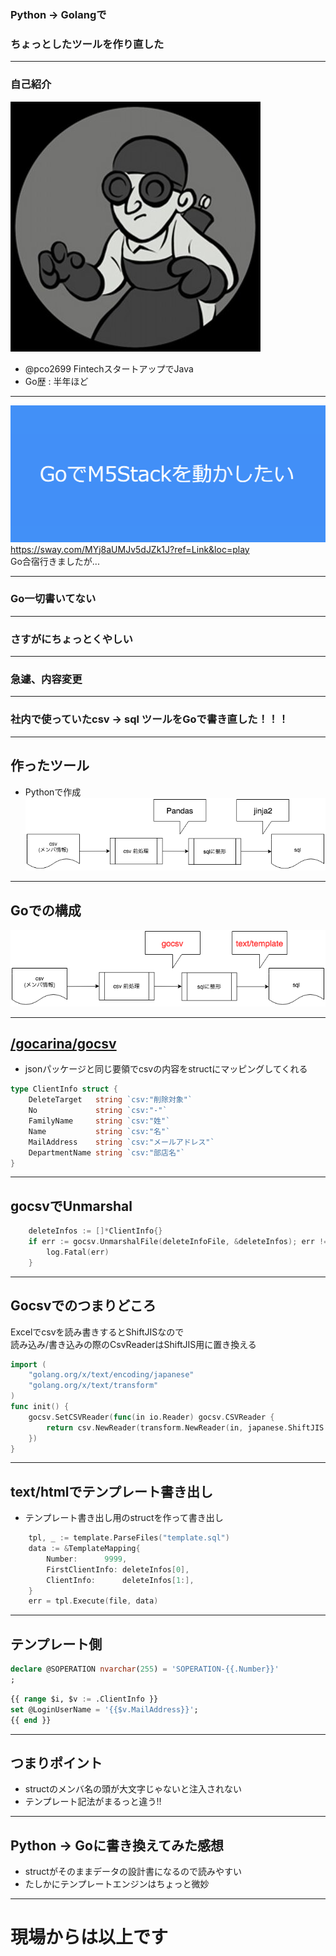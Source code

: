 ### Python -> Golangで  
### ちょっとしたツールを作り直した

---

### 自己紹介
![アイコン](assets/icon.jpg)
- @pco2699 FintechスタートアップでJava
- Go歴 : 半年ほど

---

![LTの内容](assets/lt.png)
https://sway.com/MYj8aUMJv5dJZk1J?ref=Link&loc=play  
Go合宿行きましたが...

---

### Go一切書いてない

---

### さすがにちょっとくやしい

---

### 急遽、内容変更

---

### 社内で使っていたcsv -> sql ツールをGoで書き直した！！！

---

## 作ったツール
- Pythonで作成  
![図1](assets/diagram1.png)

---

## Goでの構成
![図1](assets/diagram2.png)

---

## [/gocarina/gocsv](https://github.com/gocarina/gocsv)
- jsonパッケージと同じ要領でcsvの内容をstructにマッピングしてくれる
```go
type ClientInfo struct {
	DeleteTarget   string `csv:"削除対象"`
	No             string `csv:"-"`
	FamilyName     string `csv:"姓"`
	Name           string `csv:"名"`
	MailAddress    string `csv:"メールアドレス"`
	DepartmentName string `csv:"部店名"`
}
```

---

## gocsvでUnmarshal
```go
	deleteInfos := []*ClientInfo{}
	if err := gocsv.UnmarshalFile(deleteInfoFile, &deleteInfos); err != nil {
		log.Fatal(err)
    }
```

---

## Gocsvでのつまりどころ
Excelでcsvを読み書きするとShiftJISなので  
読み込み/書き込みの際のCsvReaderはShiftJIS用に置き換える
```go
import (
    "golang.org/x/text/encoding/japanese"
	"golang.org/x/text/transform"
)
func init() {
	gocsv.SetCSVReader(func(in io.Reader) gocsv.CSVReader {
		return csv.NewReader(transform.NewReader(in, japanese.ShiftJIS.NewDecoder()))
	})
}
```

---

## text/htmlでテンプレート書き出し
- テンプレート書き出し用のstructを作って書き出し
```go
	tpl, _ := template.ParseFiles("template.sql")
	data := &TemplateMapping{
		Number:      9999,
		FirstClientInfo: deleteInfos[0],
		ClientInfo:      deleteInfos[1:],
	}
	err = tpl.Execute(file, data)
```

---

## テンプレート側
```sql
declare @SOPERATION nvarchar(255) = 'SOPERATION-{{.Number}}'
;
```
```sql
{{ range $i, $v := .ClientInfo }}
set @LoginUserName = '{{$v.MailAddress}}';
{{ end }}
```

---

## つまりポイント
- structのメンバ名の頭が大文字じゃないと注入されない  
- テンプレート記法がまるっと違う!!

---

## Python -> Goに書き換えてみた感想
- structがそのままデータの設計書になるので読みやすい  
- たしかにテンプレートエンジンはちょっと微妙

---

# 現場からは以上です